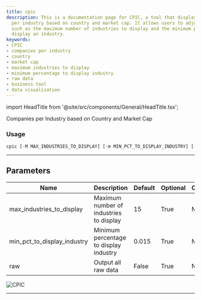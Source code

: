 ```yaml
---
title: cpic
description: This is a documentation page for CPIC, a tool that displays companies
  per industry based on country and market cap. It allows users to adjust parameters
  such as the maximum number of industries to display and the minimum percentage to
  display an industry.
keywords:
- CPIC
- companies per industry
- country
- market cap
- maximum industries to display
- minimum percentage to display industry
- raw data
- business tool
- data visualization
---
```


import HeadTitle from '@site/src/components/General/HeadTitle.tsx';

<HeadTitle title="cpic - Sia - Stocks - Reference | OpenBB Terminal Docs" />

Companies per Industry based on Country and Market Cap

### Usage

```python
cpic [-M MAX_INDUSTRIES_TO_DISPLAY] [-m MIN_PCT_TO_DISPLAY_INDUSTRY] [-r]
```

---

## Parameters

| Name | Description | Default | Optional | Choices |
| ---- | ----------- | ------- | -------- | ------- |
| max_industries_to_display | Maximum number of industries to display | 15 | True | None |
| min_pct_to_display_industry | Minimum percentage to display industry | 0.015 | True | None |
| raw | Output all raw data | False | True | None |

![CPIC](https://user-images.githubusercontent.com/46355364/153896804-87ae9eb1-b252-4c8f-a089-b653920372fc.png)

---
